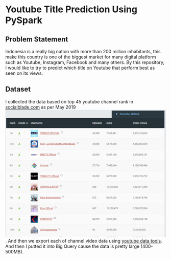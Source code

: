 # Youtube Title Prediction Using PySpark

## Problem Statement
Indonesia is a really big nation with more than 200 million inhabitants, this make this country is one of the biggest market for many digital platform such as Youtube, Instagram, Facebook and many others. By this repository, I would like to try to predict which title on Youtube that perform best as seen on its views.

## Dataset
I collected the data based on top 45 youtube channel rank in [socialblade.com](https://socialblade.com/youtube/top/country/id) as per May 2019 ![image](https://github.com/AnggaPradiktas/YoutubeTitlePrediction-PySpark/blob/master/image/top45socialbladeindo.png). And then we export each of channel video data using [youtube data tools](https://tools.digitalmethods.net/netvizz/youtube/). And then I putted it into Big Query cause the data is pretty large (400-500MB).
